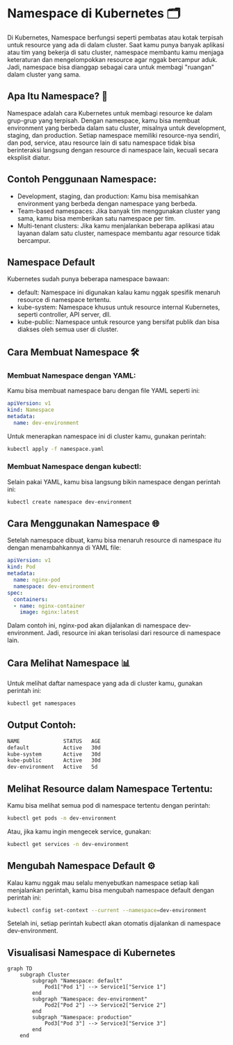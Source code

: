 # Namespace di Kubernetes 🗂️

Di Kubernetes, Namespace berfungsi seperti pembatas atau kotak terpisah untuk resource yang ada di dalam cluster. Saat kamu punya banyak aplikasi atau tim yang bekerja di satu cluster, namespace membantu kamu menjaga keteraturan dan mengelompokkan resource agar nggak bercampur aduk. Jadi, namespace bisa dianggap sebagai cara untuk membagi "ruangan" dalam cluster yang sama.

## Apa Itu Namespace? 🤔
Namespace adalah cara Kubernetes untuk membagi resource ke dalam grup-grup yang terpisah. Dengan namespace, kamu bisa membuat environment yang berbeda dalam satu cluster, misalnya untuk development, staging, dan production. Setiap namespace memiliki resource-nya sendiri, dan pod, service, atau resource lain di satu namespace tidak bisa berinteraksi langsung dengan resource di namespace lain, kecuali secara eksplisit diatur.

## Contoh Penggunaan Namespace:
- Development, staging, dan production: Kamu bisa memisahkan environment yang berbeda dengan namespace yang berbeda.
- Team-based namespaces: Jika banyak tim menggunakan cluster yang sama, kamu bisa memberikan satu namespace per tim.
- Multi-tenant clusters: Jika kamu menjalankan beberapa aplikasi atau layanan dalam satu cluster, namespace membantu agar resource tidak bercampur.

## Namespace Default
Kubernetes sudah punya beberapa namespace bawaan:

- default: Namespace ini digunakan kalau kamu nggak spesifik menaruh resource di namespace tertentu.
- kube-system: Namespace khusus untuk resource internal Kubernetes, seperti controller, API server, dll.
- kube-public: Namespace untuk resource yang bersifat publik dan bisa diakses oleh semua user di cluster.

## Cara Membuat Namespace 🛠️
### Membuat Namespace dengan YAML:
Kamu bisa membuat namespace baru dengan file YAML seperti ini:
```yaml
apiVersion: v1
kind: Namespace
metadata:
  name: dev-environment
```
Untuk menerapkan namespace ini di cluster kamu, gunakan perintah:
```bash
kubectl apply -f namespace.yaml
```
### Membuat Namespace dengan kubectl:
Selain pakai YAML, kamu bisa langsung bikin namespace dengan perintah ini:
```bash
kubectl create namespace dev-environment
```

## Cara Menggunakan Namespace 🌐
Setelah namespace dibuat, kamu bisa menaruh resource di namespace itu dengan menambahkannya di YAML file:
```yaml
apiVersion: v1
kind: Pod
metadata:
  name: nginx-pod
  namespace: dev-environment
spec:
  containers:
  - name: nginx-container
    image: nginx:latest
```
Dalam contoh ini, nginx-pod akan dijalankan di namespace dev-environment. Jadi, resource ini akan terisolasi dari resource di namespace lain.

## Cara Melihat Namespace 📊
Untuk melihat daftar namespace yang ada di cluster kamu, gunakan perintah ini:
```bash
kubectl get namespaces
```
## Output Contoh:
```bash
NAME              STATUS   AGE
default           Active   30d
kube-system       Active   30d
kube-public       Active   30d
dev-environment   Active   5d
```
## Melihat Resource dalam Namespace Tertentu:
Kamu bisa melihat semua pod di namespace tertentu dengan perintah:
```bash
kubectl get pods -n dev-environment
```

Atau, jika kamu ingin mengecek service, gunakan:
```bash
kubectl get services -n dev-environment
```

## Mengubah Namespace Default ⚙️
Kalau kamu nggak mau selalu menyebutkan namespace setiap kali menjalankan perintah, kamu bisa mengubah namespace default dengan perintah ini:
```bash
kubectl config set-context --current --namespace=dev-environment
```

Setelah ini, setiap perintah kubectl akan otomatis dijalankan di namespace dev-environment.

## Visualisasi Namespace di Kubernetes
```mermaid
graph TD
    subgraph Cluster
        subgraph "Namespace: default"
            Pod1["Pod 1"] --> Service1["Service 1"]
        end
        subgraph "Namespace: dev-environment"
            Pod2["Pod 2"] --> Service2["Service 2"]
        end
        subgraph "Namespace: production"
            Pod3["Pod 3"] --> Service3["Service 3"]
        end
    end
```
